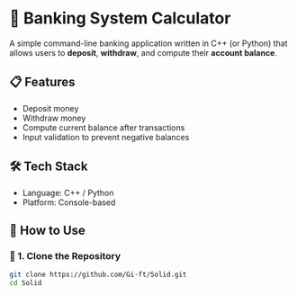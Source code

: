 # 🏦 Banking System Calculator

A simple command-line banking application written in C++ (or Python) that allows users to **deposit**, **withdraw**, and compute their **account balance**.

## 📋 Features

- Deposit money
- Withdraw money
- Compute current balance after transactions
- Input validation to prevent negative balances

## 🛠️ Tech Stack

- Language: C++ / Python
- Platform: Console-based

## 🚀 How to Use

### 🧱 1. Clone the Repository

```bash
git clone https://github.com/Gi-ft/Solid.git
cd Solid
